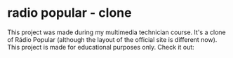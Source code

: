 
# radio popular - clone
This project was made during my multimedia technician course. It's a clone of Rádio Popular (although the layout of the official site is different now). This project is made for educational purposes only. Check it out:
